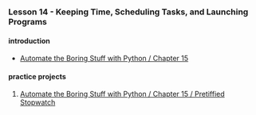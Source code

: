 ### Lesson 14 - Keeping Time, Scheduling Tasks, and Launching Programs
#### introduction
- [Automate the Boring Stuff with Python / Chapter 15](https://automatetheboringstuff.com/chapter15/)
#### practice projects
1. [Automate the Boring Stuff with Python / Chapter 15 / Pretiffied Stopwatch](https://automatetheboringstuff.com/chapter15/)
